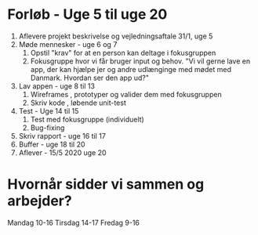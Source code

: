 # Forløb - Uge 5 til uge 20

1. Aflevere projekt beskrivelse og vejledningsaftale 31/1, uge 5
2. Møde mennesker - uge 6 og 7
   1. Opstil "krav" for at en person kan deltage i fokusgruppen
   2. Fokusgruppe hvor vi får bruger input og behov. "Vi vil gerne lave en app, der kan hjælpe jer og andre udlænginge med mødet med Danmark. Hvordan ser den app ud?"
3. Lav appen - uge 8 til 13
   1. Wireframes , prototyper og valider dem med fokusgruppen
   2. Skriv kode , løbende unit-test
4. Test - Uge 14 til 15
   1. Test med fokusgruppe (individuelt) 
   2. Bug-fixing
5. Skriv rapport - uge 16 til 17
6. Buffer - uge 18 til 20 
7. Aflever - 15/5 2020 uge 20

# Hvornår sidder vi sammen og arbejder?
Mandag 10-16
Tirsdag 14-17
Fredag 9-16 
